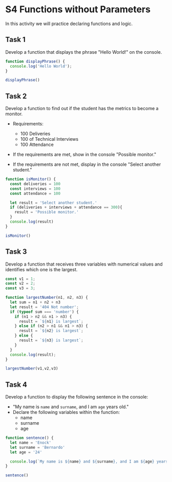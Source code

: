 # S4 Functions without Parameters

In this activity we will practice declaring functions and logic.

## Task 1

Develop a function that displays the phrase "Hello World!" on the console.

```js
function displayPhrase() {
  console.log('Hello World');
}

displayPhrase()
```

## Task 2

Develop a function to find out if the student has the metrics to become a monitor.
- Requirements:
   - 100 Deliveries
   - 100 of Technical Interviews
   - 100 Attendance

- If the requirements are met, show in the console "Possible monitor."
- If the requirements are not met, display in the console "Select another student."

```js
function isMonitor() {
  const deliveries = 100
  const interviews = 100
  const attendance = 100

  let result = 'Select another student.'
  if (deliveries + interviews + attendance == 300){
    result = 'Possible monitor.'
  }
  console.log(result)
}

isMonitor()
```

## Task 3

Develop a function that receives three variables with numerical values and identifies which one is the largest.

```js
const v1 = 1;
const v2 = 2;
const v3 = 3;

function largestNumber(n1, n2, n3) {
  let sum = n1 + n2 + n3
  let result = '404 Not number';
  if (typeof sum === 'number') {
    if (n1 > n2 && n1 > n3) {
      result = `${n1} is largest`;
    } else if (n2 > n1 && n1 > n3) {
      result = `${n2} is largest`;
    } else {
      result = `${n3} is largest`;
    }
  }
  console.log(result);
}

largestNumber(v1,v2,v3)
```

## Task 4

Develop a function to display the following sentence in the console:
- "My name is `name` and `surname`, and I am `age` years old."
- Declare the following variables within the function:
   - name
   - surname
   - age

```js
function sentence() {
  let name = 'Enock'
  let surname = 'Bernardo'
  let age = '24'

  console.log(`My name is ${name} and ${surname}, and I am ${age} years old.`)
}

sentence()
```